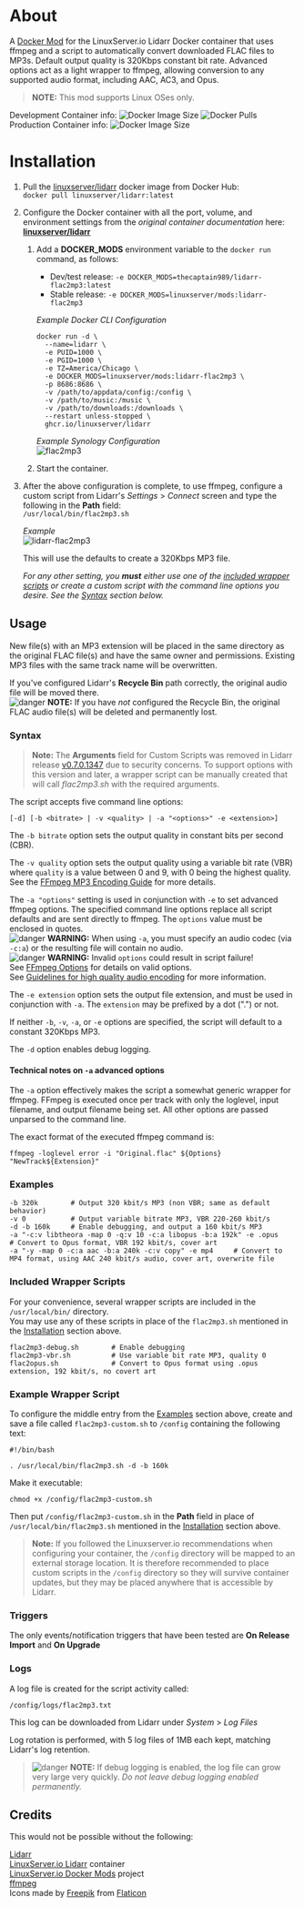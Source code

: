 # About
A [Docker Mod](https://github.com/linuxserver/docker-mods) for the LinuxServer.io Lidarr Docker container that uses ffmpeg and a script to automatically convert downloaded FLAC files to MP3s.  Default output quality is 320Kbps constant bit rate.
Advanced options act as a light wrapper to ffmpeg, allowing conversion to any supported audio format, including AAC, AC3, and Opus.

>**NOTE:** This mod supports Linux OSes only.

Development Container info:
![Docker Image Size](https://img.shields.io/docker/image-size/thecaptain989/lidarr-flac2mp3 "Container Size")
![Docker Pulls](https://img.shields.io/docker/pulls/thecaptain989/lidarr-flac2mp3 "Container Pulls")  
Production Container info: ![Docker Image Size](https://img.shields.io/docker/image-size/linuxserver/mods/lidarr-flac2mp3 "Container Size")

# Installation
1. Pull the [linuxserver/lidarr](https://hub.docker.com/r/linuxserver/lidarr "LinuxServer.io's Lidarr container") docker image from Docker Hub:  
  `docker pull linuxserver/lidarr:latest`

2. Configure the Docker container with all the port, volume, and environment settings from the *original container documentation* here:  
  **[linuxserver/lidarr](https://hub.docker.com/r/linuxserver/lidarr "Docker container")**
   1. Add a **DOCKER_MODS** environment variable to the `docker run` command, as follows:  
      - Dev/test release: `-e DOCKER_MODS=thecaptain989/lidarr-flac2mp3:latest`  
      - Stable release: `-e DOCKER_MODS=linuxserver/mods:lidarr-flac2mp3`

      *Example Docker CLI Configuration*  
       ```shell
       docker run -d \
         --name=lidarr \
         -e PUID=1000 \
         -e PGID=1000 \
         -e TZ=America/Chicago \
         -e DOCKER_MODS=linuxserver/mods:lidarr-flac2mp3 \
         -p 8686:8686 \
         -v /path/to/appdata/config:/config \
         -v /path/to/music:/music \
         -v /path/to/downloads:/downloads \
         --restart unless-stopped \
         ghcr.io/linuxserver/lidarr
       ```   

      *Example Synology Configuration*  
      ![flac2mp3](.assets/lidarr-synology.png "Synology container settings")

   2. Start the container.

3. After the above configuration is complete, to use ffmpeg, configure a custom script from Lidarr's *Settings* > *Connect* screen and type the following in the **Path** field:  
   `/usr/local/bin/flac2mp3.sh`

   *Example*  
   ![lidarr-flac2mp3](.assets/lidarr-custom-script.png "Lidarr Custom Script dialog")

   This will use the defaults to create a 320Kbps MP3 file.

   *For any other setting, you **must** either use one of the [included wrapper scripts](./README.md#included-wrapper-scripts) or create a custom script with the command line options you desire.  See the [Syntax](./README.md#syntax) section below.*

## Usage
New file(s) with an MP3 extension will be placed in the same directory as the original FLAC file(s) and have the same owner and permissions. Existing MP3 files with the same track name will be overwritten.

If you've configured Lidarr's **Recycle Bin** path correctly, the original audio file will be moved there.  
![danger] **NOTE:** If you have *not* configured the Recycle Bin, the original FLAC audio file(s) will be deleted and permanently lost.

### Syntax
>**Note:** The **Arguments** field for Custom Scripts was removed in Lidarr release [v0.7.0.1347](https://github.com/lidarr/Lidarr/commit/b9d240924f8965ebb2c5e307e36b810ae076101e "Lidarr commit notes") due to security concerns.
To support options with this version and later, a wrapper script can be manually created that will call *flac2mp3.sh* with the required arguments.

The script accepts five command line options:

`[-d] [-b <bitrate> | -v <quality> | -a "<options>" -e <extension>]`

The `-b bitrate` option sets the output quality in constant bits per second (CBR).

The `-v quality` option sets the output quality using a variable bit rate (VBR) where `quality` is a value between 0 and 9, with 0 being the highest quality.  
See the [FFmpeg MP3 Encoding Guide](https://trac.ffmpeg.org/wiki/Encode/MP3) for more details.  

The `-a "options"` setting is used in conjunction with `-e` to set advanced ffmpeg options.  The specified command line options replace all script defaults and are sent directly to ffmpeg.  The `options` value must be enclosed in quotes.  
![danger] **WARNING:** When using `-a`, you must specify an audio codec (via `-c:a`) or the resulting file will contain no audio.  
![danger] **WARNING:** Invalid `options` could result in script failure!  
See [FFmpeg Options](https://ffmpeg.org/ffmpeg.html#Options) for details on valid options.  
See [Guidelines for high quality audio encoding](https://trac.ffmpeg.org/wiki/Encode/HighQualityAudio) for more information.

The `-e extension` option sets the output file extension, and must be used in conjunction with `-a`.  The `extension` may be prefixed by a dot (".") or not.

If neither `-b`, `-v`, `-a`, or `-e` options are specified, the script will default to a constant 320Kbps MP3.

The `-d` option enables debug logging.

#### Technical notes on `-a` advanced options
The `-a` option effectively makes the script a somewhat generic wrapper for ffmpeg.  FFmpeg is executed once per track with only the loglevel, input filename, and output filename being set.  All other options are passed unparsed to the command line.  

The exact format of the executed ffmpeg command is:
```
ffmpeg -loglevel error -i "Original.flac" ${Options} "NewTrack${Extension}"
```

### Examples
```
-b 320k        # Output 320 kbit/s MP3 (non VBR; same as default behavior)
-v 0           # Output variable bitrate MP3, VBR 220-260 kbit/s
-d -b 160k     # Enable debugging, and output a 160 kbit/s MP3
-a "-c:v libtheora -map 0 -q:v 10 -c:a libopus -b:a 192k" -e .opus     # Convert to Opus format, VBR 192 kbit/s, cover art
-a "-y -map 0 -c:a aac -b:a 240k -c:v copy" -e mp4     # Convert to MP4 format, using AAC 240 kbit/s audio, cover art, overwrite file
```

### Included Wrapper Scripts
For your convenience, several wrapper scripts are included in the `/usr/local/bin/` directory.  
You may use any of these scripts in place of the `flac2mp3.sh` mentioned in the [Installation](./README.md#installation) section above.

```
flac2mp3-debug.sh        # Enable debugging
flac2mp3-vbr.sh          # Use variable bit rate MP3, quality 0
flac2opus.sh             # Convert to Opus format using .opus extension, 192 kbit/s, no covert art
```

### Example Wrapper Script
To configure the middle entry from the [Examples](./README.md#examples) section above, create and save a file called `flac2mp3-custom.sh` to `/config` containing the following text:
```shell
#!/bin/bash

. /usr/local/bin/flac2mp3.sh -d -b 160k
```
Make it executable:
```shell
chmod +x /config/flac2mp3-custom.sh
```

Then put `/config/flac2mp3-custom.sh` in the **Path** field in place of `/usr/local/bin/flac2mp3.sh` mentioned in the [Installation](./README.md#installation) section above.

>**Note:** If you followed the Linuxserver.io recommendations when configuring your container, the `/config` directory will be mapped to an external storage location.  It is therefore recommended to place custom scripts in the `/config` directory so they will survive container updates, but they may be placed anywhere that is accessible by Lidarr.

### Triggers
The only events/notification triggers that have been tested are **On Release Import** and **On Upgrade**

### Logs
A log file is created for the script activity called:

`/config/logs/flac2mp3.txt`

This log can be downloaded from Lidarr under *System* > *Log Files*

Log rotation is performed, with 5 log files of 1MB each kept, matching Lidarr's log retention.
>![danger] **NOTE:** If debug logging is enabled, the log file can grow very large very quickly.  *Do not leave debug logging enabled permanently.*

## Credits
This would not be possible without the following:

[Lidarr](https://lidarr.audio/ "Lidarr homepage")  
[LinuxServer.io Lidarr](https://hub.docker.com/r/linuxserver/lidarr "Lidarr Docker container") container  
[LinuxServer.io Docker Mods](https://hub.docker.com/r/linuxserver/mods "Docker Mods containers") project  
[ffmpeg](https://ffmpeg.org/ "FFmpeg homepage")  
Icons made by [Freepik](https://www.freepik.com) from [Flaticon](https://www.flaticon.com/)

[warning]: .assets/warning.png "Warning"
[danger]: .assets/danger.png "Danger"
